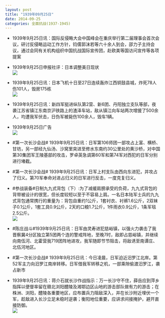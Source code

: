 ```yaml
---
layout: post
title: "1939年09月25日"
date: 2014-09-25
categories: 全面抗战(1937-1945)
---
```


<meta name="referrer" content="no-referrer" />

- 1939年9月25日讯：国际反侵略大会中国峰会在重庆举行第二届理事会首次会议，研讨反侵略运动工作方针，钧儒郭沫若等六十余人到会，邵力子主持会议，通过会同有关机构组织中国抗战国际宣传团，赴欧美等国访问宣传等各项提案 

- 1939年9月25日申报社评：日本调整美日现状 <br/><img src="https://ww2.sinaimg.cn/large/aca367d8jw1ekp1msbhmwj20l20xw7kw.jpg" />

- 1939年9月25日讯：日本飞机十日至27日连续轰炸江西铜鼓县城，炸死78人伤101人，毁房175栋 <br/><img src="https://ww3.sinaimg.cn/large/aca367d8jw1ekozb56980j20h10bxq4v.jpg" />

- 1939年9月25日讯：新四军挺进纵队第2营、新6团、丹阳独立支队等部，夜袭江苏省镇江东南京沪铁路上的渣泽车站，敌从镇江向车站两次增援了500余人，均遭我军伏击，日伪军被毙伤100余人，毁车1辆。 

- 1939年9月25日广告 <br/><img src="https://ww3.sinaimg.cn/large/aca367d8jw1ekolfvfpmtj20b60gyjta.jpg" />

- #第一次长沙会战# 1939年9月25日讯：日军第106师团一部攻占上富、横桥、甘坊，另一部经九仙汤、沙窝里突进至修水东南约30公里处的黄沙桥，对中国第30集团军王陵基部的攻击，罗卓英急调第60军和第74军对西犯的日军分别进行堵截。 

- #第一次长沙会战# 1939年9月25日讯：日军上村支队由西向东进犯，并攻占了归义。第70军奉命对进占归义的日军进行反击，一度克复归义。 

- #参战装备#日制九九式背包（下）:为了减缓肩膀承受的负荷，九九式背包的背带被设计的很宽，但长度较短以至于不容易上肩。一名日本陆军士兵的九九式背包通常携行的重量为：背包自重约1公斤，1套衬衣、衬裤1.6公斤，2双袜子0.1公斤，1套工具0.9公斤，2天的口粮1.7公斤，1件雨衣0.9公斤，1条军毯2.5公斤。 <br/><img src="https://ww4.sinaimg.cn/large/aca367d8jw1ekohon41xlj20ci0qmq80.jpg" />

- #陈庄战斗#1939年9月25日讯：日军由灵寿进犯慈峪镇，以强火力袭击了我晋察冀4分区独立第5团两个连的警戒阵地，至晚7时，敌即占慈峪镇，并继续向南伍河、北霍营我719团阵地进攻，我军随即节节阻击，将敌诱至南谭庄、北伍河地区。 

- #第一次长沙会战# 1939年9月25日讯：今日凌晨，日军迫近汨罗江北岸。第52军主力向汨罗江南岸转移。日军借我军转移之机，一部乘隙偷渡汨罗江，袭占新市 

- 1939年9月25日讯：蒋介石就长沙作战指示：万一长沙守不住，薛岳应到萍乡指挥以便督率留在赣北浏阳醴陵及湘鄂边区山地的游击部队做有力的游击；在株洲、浏阳，醴陵各重要地区，应布置兵力阻敌深入，并在长沙附近埋伏一个军，趁敌进入长沙立足未稳时逆袭；衡阳地位重要，应讲求间接掩护，避开直接防御。 <br/><img src="https://ww1.sinaimg.cn/large/aca367d8jw1ekod1rox0ij208y0b2jrm.jpg" />

